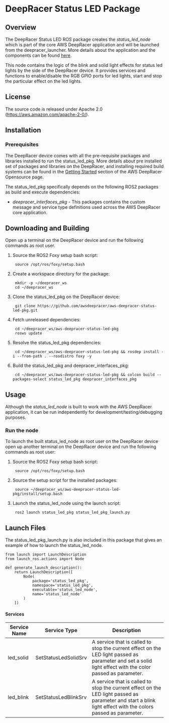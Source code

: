 # DeepRacer Status LED Package

## Overview

The DeepRacer Status LED ROS package creates the *status_led_node* which is part of the core AWS DeepRacer application and will be launched from the deepracer_launcher. More details about the application and the components can be found [here](https://github.com/awsdeepracer/aws-deepracer-launcher).

This node contains the logic of the blink and solid light effects for status led lights by the side of the DeepRacer device. It provides services and functions to enable/disable the RGB GPIO ports for led lights, start and stop the particular effect on the led lights.

## License

The source code is released under Apache 2.0 (https://aws.amazon.com/apache-2-0/).

## Installation

### Prerequisites

The DeepRacer device comes with all the pre-requisite packages and libraries installed to run the status_led_pkg. More details about pre installed set of packages and libraries on the DeepRacer, and installing required build systems can be found in the [Getting Started](https://github.com/awsdeepracer/aws-deepracer-launcher/blob/main/getting-started.md) section of the AWS DeepRacer Opensource page.

The status_led_pkg specifically depends on the following ROS2 packages as build and execute dependencies:

* *deepracer_interfaces_pkg* - This packages contains the custom message and service type definitions used across the AWS DeepRacer core application.

## Downloading and Building

Open up a terminal on the DeepRacer device and run the following commands as root user.

1. Source the ROS2 Foxy setup bash script:

        source /opt/ros/foxy/setup.bash 

1. Create a workspace directory for the package:

        mkdir -p ~/deepracer_ws
        cd ~/deepracer_ws

1. Clone the status_led_pkg on the DeepRacer device:

        git clone https://github.com/awsdeepracer/aws-deepracer-status-led-pkg.git

1. Fetch unreleased dependencies:

        cd ~/deepracer_ws/aws-deepracer-status-led-pkg
        rosws update

1. Resolve the status_led_pkg dependencies:

        cd ~/deepracer_ws/aws-deepracer-status-led-pkg && rosdep install -i --from-path . --rosdistro foxy -y

1. Build the status_led_pkg and deepracer_interfaces_pkg:

        cd ~/deepracer_ws/aws-deepracer-status-led-pkg && colcon build --packages-select status_led_pkg deepracer_interfaces_pkg

## Usage

Although the *status_led_node* is built to work with the AWS DeepRacer application, it can be run independently for development/testing/debugging purposes.

### Run the node

To launch the built status_led_node as root user on the DeepRacer device open up another terminal on the DeepRacer device and run the following commands as root user:

1. Source the ROS2 Foxy setup bash script:

        source /opt/ros/foxy/setup.bash 

1. Source the setup script for the installed packages:

        source ~/deepracer_ws/aws-deepracer-status-led-pkg/install/setup.bash 

1. Launch the status_led_node using the launch script:

        ros2 launch status_led_pkg status_led_pkg_launch.py

## Launch Files

The  status_led_pkg_launch.py is also included in this package that gives an example of how to launch the status_led_node.

    from launch import LaunchDescription
    from launch_ros.actions import Node

    def generate_launch_description():
        return LaunchDescription([
            Node(
                package='status_led_pkg',
                namespace='status_led_pkg',
                executable='status_led_node',
                name='status_led_node'
            )
        ])

#### Services

| Service Name | Service Type | Description |
| ---------- | ------------ | ----------- |
|led_solid|SetStatusLedSolidSrv|A service that is called to stop the current effect on the LED light passed as parameter and set a solid light effect with the color passed as parameter.|
|led_blink|SetStatusLedBlinkSrv|A service that is called to stop the current effect on the LED light passed as parameter and start a blink light effect with the colors passed as parameter.|

